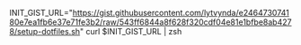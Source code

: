INIT_GIST_URL="https://gist.githubusercontent.com/lytvynda/e246473074180e7ea1fb6e37e71fe3b2/raw/543ff6844a8f628f320cdf04e81e1bfbe8ab4278/setup-dotfiles.sh"
curl $INIT_GIST_URL | zsh
